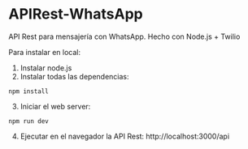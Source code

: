 # APIRest-WhatsApp
API Rest para mensajería con WhatsApp. Hecho con Node.js + Twilio

Para instalar en local:

1) Instalar node.js
2) Instalar todas las dependencias:

```
npm install
```

3) Iniciar el web server:

```
npm run dev
```

4) Ejecutar en el navegador la API Rest: http://localhost:3000/api
